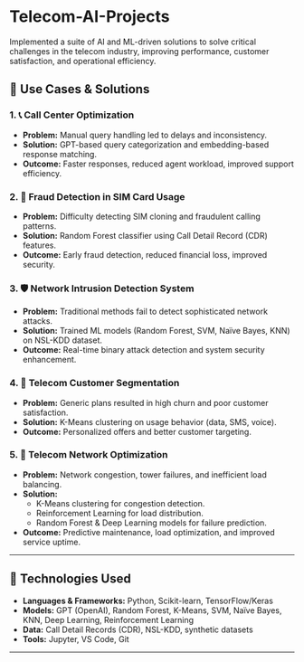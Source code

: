 # Telecom-AI-Projects
Implemented a suite of AI and ML-driven solutions to solve critical challenges in the telecom industry, improving performance, customer satisfaction, and operational efficiency.


## 🧠 Use Cases & Solutions

### 1. 📞 Call Center Optimization
- **Problem:** Manual query handling led to delays and inconsistency.
- **Solution:** GPT-based query categorization and embedding-based response matching.
- **Outcome:** Faster responses, reduced agent workload, improved support efficiency.

### 2. 🔐 Fraud Detection in SIM Card Usage
- **Problem:** Difficulty detecting SIM cloning and fraudulent calling patterns.
- **Solution:** Random Forest classifier using Call Detail Record (CDR) features.
- **Outcome:** Early fraud detection, reduced financial loss, improved security.

### 3. 🛡️ Network Intrusion Detection System
- **Problem:** Traditional methods fail to detect sophisticated network attacks.
- **Solution:** Trained ML models (Random Forest, SVM, Naïve Bayes, KNN) on NSL-KDD dataset.
- **Outcome:** Real-time binary attack detection and system security enhancement.

### 4. 👥 Telecom Customer Segmentation
- **Problem:** Generic plans resulted in high churn and poor customer satisfaction.
- **Solution:** K-Means clustering on usage behavior (data, SMS, voice).
- **Outcome:** Personalized offers and better customer targeting.

### 5. 📶 Telecom Network Optimization
- **Problem:** Network congestion, tower failures, and inefficient load balancing.
- **Solution:** 
  - K-Means clustering for congestion detection.
  - Reinforcement Learning for load distribution.
  - Random Forest & Deep Learning models for failure prediction.
- **Outcome:** Predictive maintenance, load optimization, and improved service uptime.

---

## 🧰 Technologies Used

- **Languages & Frameworks:** Python, Scikit-learn, TensorFlow/Keras
- **Models:** GPT (OpenAI), Random Forest, K-Means, SVM, Naïve Bayes, KNN, Deep Learning, Reinforcement Learning
- **Data:** Call Detail Records (CDR), NSL-KDD, synthetic datasets
- **Tools:** Jupyter, VS Code, Git

---


